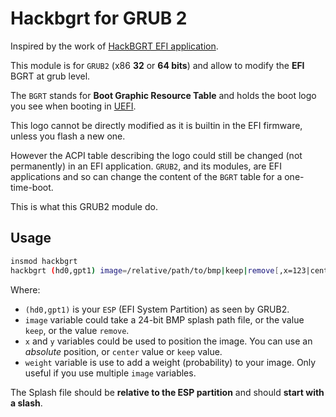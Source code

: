 Hackbgrt for GRUB 2
===================

Inspired by the work of [HackBGRT EFI application](https://github.com/Metabolix/HackBGRT.git).

This module is for `GRUB2` (x86 **32** or **64 bits**) and allow to modify the **EFI** BGRT at grub level.

The `BGRT` stands for **Boot Graphic Resource Table** and holds the boot logo you see when booting in [UEFI](https://wiki.osdev.org/UEFI).

This logo cannot be directly modified as it is builtin in the EFI firmware, unless you flash a new one.

However the ACPI table describing the logo could still be changed (not permanently) in an EFI application.
`GRUB2`, and its modules, are EFI applications and so can change the content of the `BGRT` table for a one-time-boot.

This is what this GRUB2 module do.

Usage
-----

```sh
insmod hackbgrt
hackbgrt (hd0,gpt1) image=/relative/path/to/bmp|keep|remove[,x=123|center|keep,y=456|center|keep][,weight=1] [image=...]*
```

Where:

- `(hd0,gpt1)` is your `ESP` (EFI System Partition) as seen by GRUB2.
- `image` variable could take a 24-bit BMP splash path file, or the value `keep`, or the value `remove`.
- `x` and `y` variables could be used to position the image. You can use an *absolute* position, or `center` value or `keep` value.
- `weight` variable is use to add a weight (probability) to your image. Only useful if you use multiple `image` variables.

The Splash file should be **relative to the ESP partition** and should **start with a slash**.
